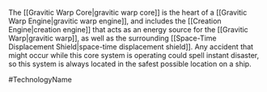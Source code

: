 The <span class="miscellaneous">[[Gravitic Warp Core|gravitic warp core]]</span> is the heart of a <span class="miscellaneous">[[Gravitic Warp Engine|gravitic warp engine]]</span>, and includes the <span class="miscellaneous">[[Creation Engine|creation engine]]</span> that acts as an energy source for the <span class="miscellaneous">[[Gravitic Warp|gravitic warp]]</span>, as well as the surrounding <span class="miscellaneous">[[Space-Time Displacement Shield|space-time displacement shield]]</span>.  Any accident that might occur while this core system is operating could spell instant disaster, so this system is always located in the safest possible location on a ship.

#TechnologyName